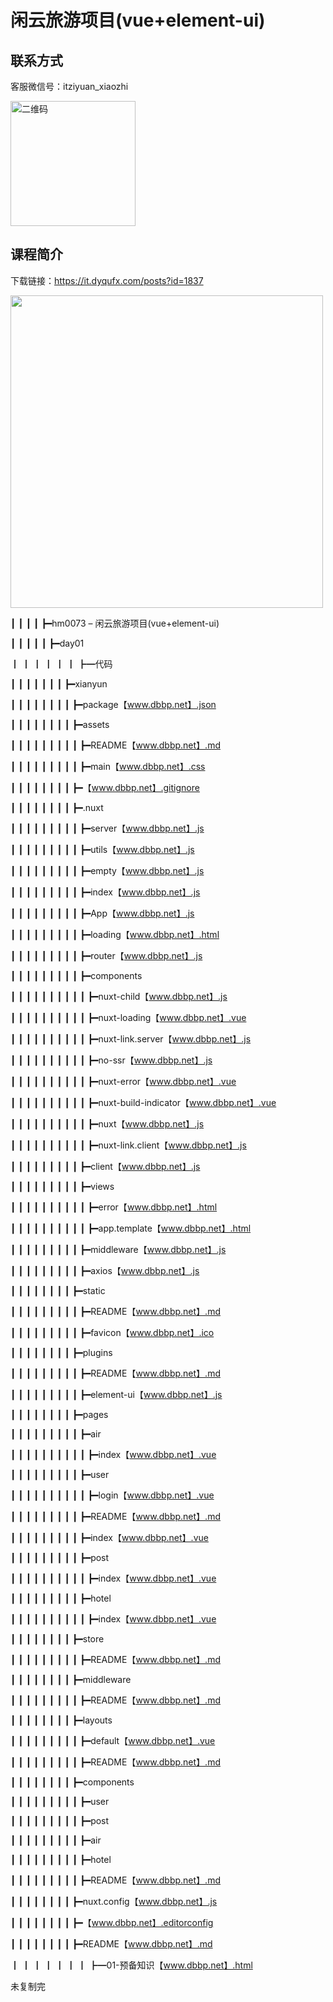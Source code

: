 # 闲云旅游项目(vue+element-ui)

## 联系方式

客服微信号：itziyuan_xiaozhi

<img src="https://ziyuanyun.oss-cn-guangzhou.aliyuncs.com/common/20240614073449/666b82192834a.jpg" width="200" height="200" alt="二维码">

## 课程简介

下载链接：https://it.dyqufx.com/posts?id=1837

<img src="https://ziyuanyun.oss-cn-guangzhou.aliyuncs.com/yun/20240515183545/66449001ae395.jpg" width="500" alt="">

  ┃ ┃ ┃ ┃ ┣━hm0073 &#8211; 闲云旅游项目(vue+element-ui)

 ┃ ┃ ┃ ┃ ┃ ┣━day01

 ┃ ┃ ┃ ┃ ┃ ┃ ┣━代码

 ┃ ┃ ┃ ┃ ┃ ┃ ┃ ┣━xianyun

 ┃ ┃ ┃ ┃ ┃ ┃ ┃ ┃ ┣━package【www.dbbp.net】.json

 ┃ ┃ ┃ ┃ ┃ ┃ ┃ ┃ ┣━assets

 ┃ ┃ ┃ ┃ ┃ ┃ ┃ ┃ ┃ ┣━README【www.dbbp.net】.md

 ┃ ┃ ┃ ┃ ┃ ┃ ┃ ┃ ┃ ┣━main【www.dbbp.net】.css

 ┃ ┃ ┃ ┃ ┃ ┃ ┃ ┃ ┣━【www.dbbp.net】.gitignore

 ┃ ┃ ┃ ┃ ┃ ┃ ┃ ┃ ┣━.nuxt

 ┃ ┃ ┃ ┃ ┃ ┃ ┃ ┃ ┃ ┣━server【www.dbbp.net】.js

 ┃ ┃ ┃ ┃ ┃ ┃ ┃ ┃ ┃ ┣━utils【www.dbbp.net】.js

 ┃ ┃ ┃ ┃ ┃ ┃ ┃ ┃ ┃ ┣━empty【www.dbbp.net】.js

 ┃ ┃ ┃ ┃ ┃ ┃ ┃ ┃ ┃ ┣━index【www.dbbp.net】.js

 ┃ ┃ ┃ ┃ ┃ ┃ ┃ ┃ ┃ ┣━App【www.dbbp.net】.js

 ┃ ┃ ┃ ┃ ┃ ┃ ┃ ┃ ┃ ┣━loading【www.dbbp.net】.html

 ┃ ┃ ┃ ┃ ┃ ┃ ┃ ┃ ┃ ┣━router【www.dbbp.net】.js

 ┃ ┃ ┃ ┃ ┃ ┃ ┃ ┃ ┃ ┣━components

 ┃ ┃ ┃ ┃ ┃ ┃ ┃ ┃ ┃ ┃ ┣━nuxt-child【www.dbbp.net】.js

 ┃ ┃ ┃ ┃ ┃ ┃ ┃ ┃ ┃ ┃ ┣━nuxt-loading【www.dbbp.net】.vue

 ┃ ┃ ┃ ┃ ┃ ┃ ┃ ┃ ┃ ┃ ┣━nuxt-link.server【www.dbbp.net】.js

 ┃ ┃ ┃ ┃ ┃ ┃ ┃ ┃ ┃ ┃ ┣━no-ssr【www.dbbp.net】.js

 ┃ ┃ ┃ ┃ ┃ ┃ ┃ ┃ ┃ ┃ ┣━nuxt-error【www.dbbp.net】.vue

 ┃ ┃ ┃ ┃ ┃ ┃ ┃ ┃ ┃ ┃ ┣━nuxt-build-indicator【www.dbbp.net】.vue

 ┃ ┃ ┃ ┃ ┃ ┃ ┃ ┃ ┃ ┃ ┣━nuxt【www.dbbp.net】.js

 ┃ ┃ ┃ ┃ ┃ ┃ ┃ ┃ ┃ ┃ ┣━nuxt-link.client【www.dbbp.net】.js

 ┃ ┃ ┃ ┃ ┃ ┃ ┃ ┃ ┃ ┣━client【www.dbbp.net】.js

 ┃ ┃ ┃ ┃ ┃ ┃ ┃ ┃ ┃ ┣━views

 ┃ ┃ ┃ ┃ ┃ ┃ ┃ ┃ ┃ ┃ ┣━error【www.dbbp.net】.html

 ┃ ┃ ┃ ┃ ┃ ┃ ┃ ┃ ┃ ┃ ┣━app.template【www.dbbp.net】.html

 ┃ ┃ ┃ ┃ ┃ ┃ ┃ ┃ ┃ ┣━middleware【www.dbbp.net】.js

 ┃ ┃ ┃ ┃ ┃ ┃ ┃ ┃ ┃ ┣━axios【www.dbbp.net】.js

 ┃ ┃ ┃ ┃ ┃ ┃ ┃ ┃ ┣━static

 ┃ ┃ ┃ ┃ ┃ ┃ ┃ ┃ ┃ ┣━README【www.dbbp.net】.md

 ┃ ┃ ┃ ┃ ┃ ┃ ┃ ┃ ┃ ┣━favicon【www.dbbp.net】.ico

 ┃ ┃ ┃ ┃ ┃ ┃ ┃ ┃ ┣━plugins

 ┃ ┃ ┃ ┃ ┃ ┃ ┃ ┃ ┃ ┣━README【www.dbbp.net】.md

 ┃ ┃ ┃ ┃ ┃ ┃ ┃ ┃ ┃ ┣━element-ui【www.dbbp.net】.js

 ┃ ┃ ┃ ┃ ┃ ┃ ┃ ┃ ┣━pages

 ┃ ┃ ┃ ┃ ┃ ┃ ┃ ┃ ┃ ┣━air

 ┃ ┃ ┃ ┃ ┃ ┃ ┃ ┃ ┃ ┃ ┣━index【www.dbbp.net】.vue

 ┃ ┃ ┃ ┃ ┃ ┃ ┃ ┃ ┃ ┣━user

 ┃ ┃ ┃ ┃ ┃ ┃ ┃ ┃ ┃ ┃ ┣━login【www.dbbp.net】.vue

 ┃ ┃ ┃ ┃ ┃ ┃ ┃ ┃ ┃ ┣━README【www.dbbp.net】.md

 ┃ ┃ ┃ ┃ ┃ ┃ ┃ ┃ ┃ ┣━index【www.dbbp.net】.vue

 ┃ ┃ ┃ ┃ ┃ ┃ ┃ ┃ ┃ ┣━post

 ┃ ┃ ┃ ┃ ┃ ┃ ┃ ┃ ┃ ┃ ┣━index【www.dbbp.net】.vue

 ┃ ┃ ┃ ┃ ┃ ┃ ┃ ┃ ┃ ┣━hotel

 ┃ ┃ ┃ ┃ ┃ ┃ ┃ ┃ ┃ ┃ ┣━index【www.dbbp.net】.vue

 ┃ ┃ ┃ ┃ ┃ ┃ ┃ ┃ ┣━store

 ┃ ┃ ┃ ┃ ┃ ┃ ┃ ┃ ┃ ┣━README【www.dbbp.net】.md

 ┃ ┃ ┃ ┃ ┃ ┃ ┃ ┃ ┣━middleware

 ┃ ┃ ┃ ┃ ┃ ┃ ┃ ┃ ┃ ┣━README【www.dbbp.net】.md

 ┃ ┃ ┃ ┃ ┃ ┃ ┃ ┃ ┣━layouts

 ┃ ┃ ┃ ┃ ┃ ┃ ┃ ┃ ┃ ┣━default【www.dbbp.net】.vue

 ┃ ┃ ┃ ┃ ┃ ┃ ┃ ┃ ┃ ┣━README【www.dbbp.net】.md

 ┃ ┃ ┃ ┃ ┃ ┃ ┃ ┃ ┣━components

 ┃ ┃ ┃ ┃ ┃ ┃ ┃ ┃ ┃ ┣━user

 ┃ ┃ ┃ ┃ ┃ ┃ ┃ ┃ ┃ ┣━post

 ┃ ┃ ┃ ┃ ┃ ┃ ┃ ┃ ┃ ┣━air

 ┃ ┃ ┃ ┃ ┃ ┃ ┃ ┃ ┃ ┣━hotel

 ┃ ┃ ┃ ┃ ┃ ┃ ┃ ┃ ┃ ┣━README【www.dbbp.net】.md

 ┃ ┃ ┃ ┃ ┃ ┃ ┃ ┃ ┣━nuxt.config【www.dbbp.net】.js

 ┃ ┃ ┃ ┃ ┃ ┃ ┃ ┃ ┣━【www.dbbp.net】.editorconfig

 ┃ ┃ ┃ ┃ ┃ ┃ ┃ ┃ ┣━README【www.dbbp.net】.md

 ┃ ┃ ┃ ┃ ┃ ┃ ┃ ┣━01-预备知识【www.dbbp.net】.html

 未复制完

  